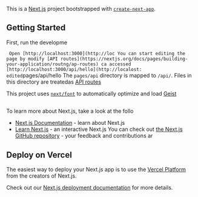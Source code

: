 This is a [Next.js](https://nextjs.org) project bootstrapped with [`create-next-app`](https://nextjs.org/docs/pages/api-reference/create-next-app).

## Getting Started

First, run the developme

`
Open [http://localhost:3000](http://loc
You can start editing the page by modify
[API routes](https://nextjs.org/docs/pages/building-your-application/routng/ap-routes) ca accessed [http://localhost:3000/api/hello](http://localost:
edited`pages/api/hello
The `pages/api` directory is mapped to `/api/`. Files in this directory are treatedas [API routes](https://nextjs.org/docs/pages/building-your-application/routing/api-routes) 

This project uses [`next/font`](https://nextjs.org/docs/pages/building-your-application/optimizing/fonts) to automatically optimize and load [Geist](https://vercel.com/font)  

## 
To learn more about Next.js, take a look at the follo
- [Next.js Documentation](https://nextjs.org/docs) - learn about Next.js 
- [Learn Next.js](https://nextjs.org/learn-pages-router) - an interactive Next.js 
You can check out [the Next.js GitHub repository](https://github.com/vercel/next.js) - your feedback and contributions ar

## Deploy on Vercel

The easiest way to deploy your Next.js app is to use the [Vercel Platform](https://vercel.com/new?utm_medium=default-template&filter=next.js&utm_source=create-next-app&utm_campaign=create-next-app-readme) from the creators of Next.js.

Check out our [Next.js deployment documentation](https://nextjs.org/docs/pages/building-your-application/deploying) for more details.
